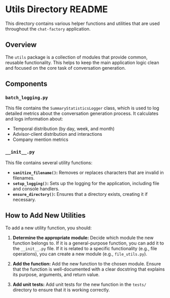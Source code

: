 # Utils Directory README

This directory contains various helper functions and utilities that are used throughout the `chat-factory` application.

## Overview

The `utils` package is a collection of modules that provide common, reusable functionality. This helps to keep the main application logic clean and focused on the core task of conversation generation.

## Components

### `batch_logging.py`

This file contains the `SummaryStatisticsLogger` class, which is used to log detailed metrics about the conversation generation process. It calculates and logs information about:

*   Temporal distribution (by day, week, and month)
*   Advisor-client distribution and interactions
*   Company mention metrics

### `__init__.py`

This file contains several utility functions:

*   **`sanitize_filename()`:** Removes or replaces characters that are invalid in filenames.
*   **`setup_logging()`:** Sets up the logging for the application, including file and console handlers.
*   **`ensure_directory()`:** Ensures that a directory exists, creating it if necessary.

## How to Add New Utilities

To add a new utility function, you should:

1.  **Determine the appropriate module:** Decide which module the new function belongs to. If it is a general-purpose function, you can add it to the `__init__.py` file. If it is related to a specific functionality (e.g., file operations), you can create a new module (e.g., `file_utils.py`).

2.  **Add the function:** Add the new function to the chosen module. Ensure that the function is well-documented with a clear docstring that explains its purpose, arguments, and return value.

3.  **Add unit tests:** Add unit tests for the new function in the `tests/` directory to ensure that it is working correctly.
